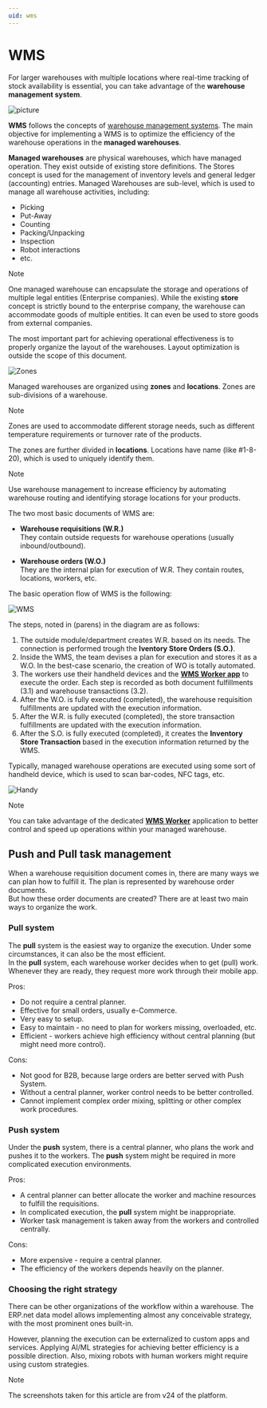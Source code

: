 ```yaml
---
uid: wms
---
```


# WMS 

For larger warehouses with multiple locations where real-time tracking of stock availability is essential, you can take advantage of the **warehouse management system**. 

![picture](pictures/WMS_View_21_02.png)

**WMS** follows the concepts of [warehouse management systems](https://en.wikipedia.org/wiki/Warehouse_management_system). The main objective for implementing a WMS is to optimize the efficiency of the warehouse operations in the **managed warehouses**.

**Managed warehouses** are physical warehouses, which have managed operation. They exist outside of existing store definitions. The Stores concept is used for the management of inventory levels and general ledger (accounting) entries. Managed Warehouses are sub-level, which is used to manage all warehouse activities, including:

- Picking
- Put-Away
- Counting
- Packing/Unpacking
- Inspection
- Robot interactions
- etc.

> [!NOTE]
> One managed warehouse can encapsulate the storage and operations of multiple legal entities (Enterprise companies). While the existing **store** concept is strictly bound to the enterprise company, the warehouse can accommodate goods of multiple entities. It can even be used to store goods from external companies.

The most important part for achieving operational effectiveness is to properly organize the layout of the warehouses. Layout optimization is outside the scope of this document.

![Zones](pictures/zones.png)

Managed warehouses are organized using **zones** and **locations**. Zones are sub-divisions of a warehouse.

> [!NOTE]
> Zones are used to accommodate different storage needs, such as different temperature requirements or turnover rate of the products.

The zones are further divided in **locations**. Locations have name (like #1-8-20), which is used to uniquely identify them.

> [!NOTE]
> Use warehouse management to increase efficiency by automating warehouse routing and identifying storage locations for your products.

The two most basic documents of WMS are:

- **Warehouse requisitions (W.R.)** <br>
  They contain outside requests for warehouse operations (usually inbound/outbound).

- **Warehouse orders (W.O.)** <br>
  They are the internal plan for execution of W.R. They contain routes, locations, workers, etc.

The basic operation flow of WMS is the following:

![WMS](pictures/flow.png)

The steps, noted in (parens) in the diagram are as follows:

1. The outside module/department creates W.R. based on its needs. The connection is performed trough the **Iventory Store Orders (S.O.)**.
2. Inside the WMS, the team devises a plan for execution and stores it as a W.O. In the best-case scenario, the creation of WO is totally automated.
3. The workers use their handheld devices and the **[WMS Worker app](xref:wms-worker)** to execute the order. Each step is recorded as both document fulfillments (3.1) and warehouse transactions (3.2).
4. After the W.O. is fully executed (completed), the warehouse requisition fulfillments are updated with the execution information.
5. After the W.R. is fully executed (completed), the store transaction fulfillments are updated with the execution information.
6. After the S.O. is fully executed (completed), it creates the **Inventory Store Transaction** based in the execution information returned by the WMS.

Typically, managed warehouse operations are executed using some sort of handheld device, which is used to scan bar-codes, NFC tags, etc.

![Handy](pictures/handy.png)

> [!NOTE]
> You can take advantage of the dedicated **[WMS Worker](wms-worker/index.md)** application to better control and speed up operations within your managed warehouse.

## Push and Pull task management

When a warehouse requisition document comes in, there are many ways we can plan how to fulfill it. The plan is represented by warehouse order documents. <br>
But how these order documents are created? There are at least two main ways to organize the work.

### Pull system

The **pull** system is the easiest way to organize the execution. Under some circumstances, it can also be the most efficient.<br>
In the **pull** system, each warehouse worker decides when to get (pull) work. Whenever they are ready, they request more work through their mobile app.

Pros:

- Do not require a central planner.
- Effective for small orders, usually e-Commerce.
- Very easy to setup.
- Easy to maintain - no need to plan for workers missing, overloaded, etc.
- Efficient - workers achieve high efficiency without central planning (but might need more control).

Cons:

- Not good for B2B, because large orders are better served with Push System.
- Without a central planner, worker control needs to be better controlled.
- Cannot implement complex order mixing, splitting or other complex work procedures.

### Push system

Under the **push** system, there is a central planner, who plans the work and pushes it to the workers. The **push** system might be required in more complicated execution environments.

Pros:

- A central planner can better allocate the worker and machine resources to fulfill the requisitions.
- In complicated execution, the **pull** system might be inappropriate.
- Worker task management is taken away from the workers and controlled centrally.

Cons:

- More expensive - require a central planner.
- The efficiency of the workers depends heavily on the planner.

### Choosing the right strategy

There can be other organizations of the workflow within a warehouse. The ERP.net data model allows implementing almost any conceivable strategy, with the most prominent ones built-in.

However, planning the execution can be externalized to custom apps and services. Applying AI/ML strategies for achieving better efficiency is a possible direction.
Also, mixing robots with human workers might require using custom strategies.


> [!NOTE]
> 
> The screenshots taken for this article are from v24 of the platform.
